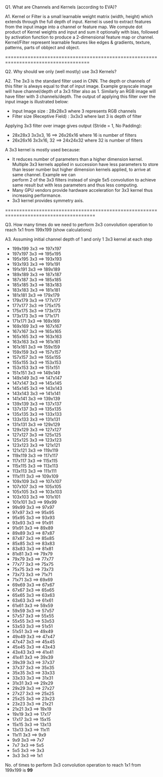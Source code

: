 Q1. What are Channels and Kernels (according to EVA)?


A1. Kernel or Filter is a small learnable weight matrix (width, height) which extends through the full depth of input.
    Kernel is used to extract features from the input image into a channel or feature map. We compute dot product of
    Kernel weights and input and sum it optionally with bias, followed by activation function to produce a 2-dimensional
    feature map or channel. Kernel/Filter represent learnable features like edges & gradients, texture, patterns,
    parts of obbject and object. 


====================================================================================


Q2. Why should we only (well mostly) use 3x3 Kernels?

A2. The 3x3 is the standard filter used in CNN. The depth or channels of this filter is always equal to that of input image. 
Example grayscale image will have channel/depth of a 3x3 filter also as 1. Similarly an RGB image will have filter with 3 
channels/depth. The output of applying this filter over the input image is illustrated below:

* Input Image size              		: 28x28x3 where 3 represents RGB channels
* Filter size (Receptive Field) 		: 3x3x3   where last 3 is depth of filter

Applying 3x3 filter over image gives output (Stride = 1, No Padding):
* 28x28x3   	3x3x3, 16 		==> 		26x26x16   where 16 is number of filters
* 26x26x16  	3x3x16, 32 		==> 		24x24x32  where 32 is number of filters

A 3x3 kernel is mostly used because:

* It reduces number of parameters than a higher dimension kernel. Multiple 3x3 kernels applied in succession have less
  parameters to store than lesser number but higher dimension kernels applied, to arrive at same channel. Example we can  
  perform 2 of the 3x3 filters instead of single 5x5 convolution to achieve same result but with less parameters and thus
  less computing.
* Many GPU vendors provide hardware acceleration for 3x3 kernel thus increasing performance.
* 3x3 kernel provides symmetry axis.


======================================================================================


Q3. How many times do we need to perform 3x3 convolution operation to reach 1x1 from 199x199 (show calculations)

A3. Assuming initial channel depth of 1 and only 1 3x3 kernel at each step  
* 199x199 3x3 ==> 197x197
* 197x197 3x3 ==> 195x195
* 195x195 3x3 ==> 193x193
* 193x193 3x3 ==> 191x191
* 191x191 3x3 ==> 189x189
* 189x189 3x3 ==> 187x187
* 187x187 3x3 ==> 185x185
* 185x185 3x3 ==> 183x183
* 183x183 3x3 ==> 181x181
* 181x181 3x3 ==> 179x179
* 179x179 3x3 ==> 177x177
* 177x177 3x3 ==> 175x175
* 175x175 3x3 ==> 173x173
* 173x173 3x3 ==> 171x171
* 171x171 3x3 ==> 169x169
* 169x169 3x3 ==> 167x167
* 167x167 3x3 ==> 165x165
* 165x165 3x3 ==> 163x163
* 163x163 3x3 ==> 161x161
* 161x161 3x3 ==> 159x159
* 159x159 3x3 ==> 157x157
* 157x157 3x3 ==> 155x155
* 155x155 3x3 ==> 153x153
* 153x153 3x3 ==> 151x151
* 151x151 3x3 ==> 149x149
* 149x149 3x3 ==> 147x147
* 147x147 3x3 ==> 145x145
* 145x145 3x3 ==> 143x143
* 143x143 3x3 ==> 141x141
* 141x141 3x3 ==> 139x139
* 139x139 3x3 ==> 137x137
* 137x137 3x3 ==> 135x135
* 135x135 3x3 ==> 133x133
* 133x133 3x3 ==> 131x131
* 131x131 3x3 ==> 129x129
* 129x129 3x3 ==> 127x127
* 127x127 3x3 ==> 125x125
* 125x125 3x3 ==> 123x123
* 123x123 3x3 ==> 121x121
* 121x121 3x3 ==> 119x119
* 119x119 3x3 ==> 117x117
* 117x117 3x3 ==> 115x115
* 115x115 3x3 ==> 113x113
* 113x113 3x3 ==> 111x111
* 111x111 3x3 ==> 109x109
* 109x109 3x3 ==> 107x107
* 107x107 3x3 ==> 105x105
* 105x105 3x3 ==> 103x103
* 103x103 3x3 ==> 101x101
* 101x101 3x3 ==> 99x99
* 99x99 3x3 ==> 97x97
* 97x97 3x3 ==> 95x95
* 95x95 3x3 ==> 93x93
* 93x93 3x3 ==> 91x91
* 91x91 3x3 ==> 89x89
* 89x89 3x3 ==> 87x87
* 87x87 3x3 ==> 85x85
* 85x85 3x3 ==> 83x83
* 83x83 3x3 ==> 81x81
* 81x81 3x3 ==> 79x79
* 79x79 3x3 ==> 77x77
* 77x77 3x3 ==> 75x75
* 75x75 3x3 ==> 73x73
* 73x73 3x3 ==> 71x71
* 71x71 3x3 ==> 69x69
* 69x69 3x3 ==> 67x67
* 67x67 3x3 ==> 65x65
* 65x65 3x3 ==> 63x63
* 63x63 3x3 ==> 61x61
* 61x61 3x3 ==> 59x59
* 59x59 3x3 ==> 57x57
* 57x57 3x3 ==> 55x55
* 55x55 3x3 ==> 53x53
* 53x53 3x3 ==> 51x51
* 51x51 3x3 ==> 49x49
* 49x49 3x3 ==> 47x47
* 47x47 3x3 ==> 45x45
* 45x45 3x3 ==> 43x43
* 43x43 3x3 ==> 41x41
* 41x41 3x3 ==> 39x39
* 39x39 3x3 ==> 37x37
* 37x37 3x3 ==> 35x35
* 35x35 3x3 ==> 33x33
* 33x33 3x3 ==> 31x31
* 31x31 3x3 ==> 29x29
* 29x29 3x3 ==> 27x27
* 27x27 3x3 ==> 25x25
* 25x25 3x3 ==> 23x23
* 23x23 3x3 ==> 21x21
* 21x21 3x3 ==> 19x19
* 19x19 3x3 ==> 17x17
* 17x17 3x3 ==> 15x15
* 15x15 3x3 ==> 13x13
* 13x13 3x3 ==> 11x11
* 11x11 3x3 ==> 9x9
* 9x9 3x3 ==> 7x7
* 7x7 3x3 ==> 5x5
* 5x5 3x3 ==> 3x3
* 3x3 3x3 ==> 1x1

No. of times to perform 3x3 convolution operation to reach 1x1 from 199x199 is **99**

